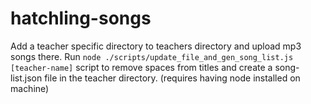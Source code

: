 # hatchling-songs

Add a teacher specific directory to teachers directory and upload mp3 songs there.
Run `node ./scripts/update_file_and_gen_song_list.js [teacher-name]` script to remove spaces from titles and create
a song-list.json file in the teacher directory. (requires having node installed on machine)
